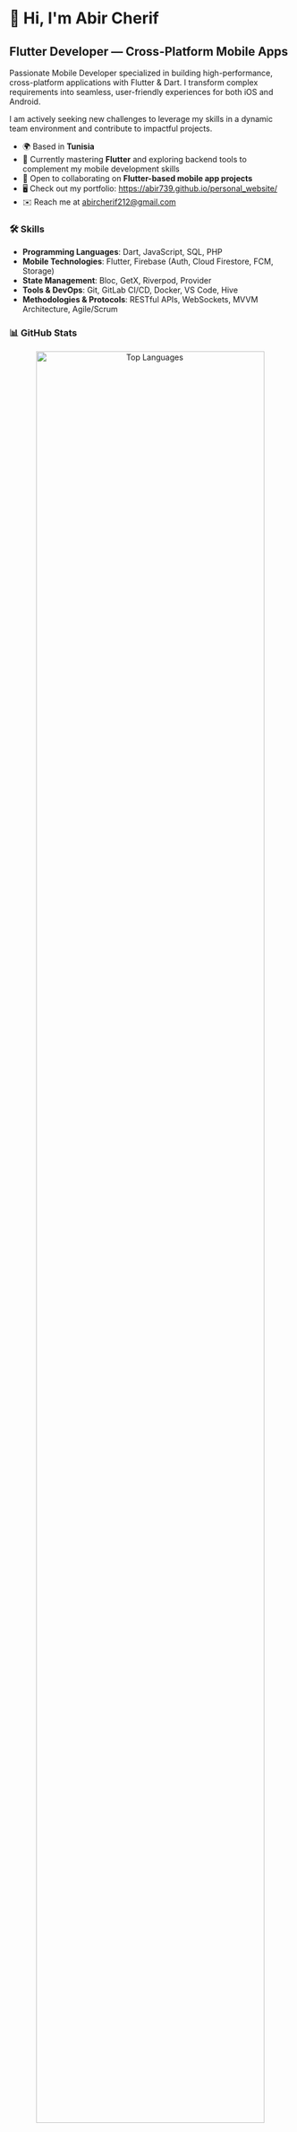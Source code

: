 # 👋 Hi, I'm Abir Cherif

## Flutter Developer — Cross-Platform Mobile Apps

Passionate Mobile Developer specialized in building high-performance, cross-platform applications with Flutter & Dart. I transform complex requirements into seamless, user-friendly experiences for both iOS and Android.

I am actively seeking new challenges to leverage my skills in a dynamic team environment and contribute to impactful projects.

- 🌍 Based in **Tunisia**
- 🧠 Currently mastering **Flutter** and exploring backend tools to complement my mobile development skills
- 🤝 Open to collaborating on **Flutter-based mobile app projects**
- 🖥️ Check out my portfolio: https://abir739.github.io/personal_website/
- ✉️ Reach me at [abircherif212@gmail.com](mailto:abircherif212@gmail.com)

### 🛠️ Skills
- **Programming Languages**: Dart, JavaScript, SQL, PHP
- **Mobile Technologies**: Flutter, Firebase (Auth, Cloud Firestore, FCM, Storage)
- **State Management**: Bloc, GetX, Riverpod, Provider
- **Tools & DevOps**: Git, GitLab CI/CD, Docker, VS Code, Hive
- **Methodologies & Protocols**: RESTful APIs, WebSockets, MVVM Architecture, Agile/Scrum

### 📊 GitHub Stats
<div align="center">
  <img src="https://github-readme-stats.vercel.app/api/top-langs/?username=abir739&layout=compact&theme=light&hide_border=true" alt="Top Languages" style="width: 90%;" />
</div>
---

*Let's build amazing mobile apps together!*
